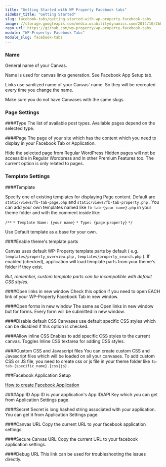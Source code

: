 ```yaml
---
title: "Getting Started with WP Property Facebook tabs"
sidebar_title: "Getting Started"
slug: facebook-tabs/getting-started-with-wp-property-facebook-tabs
image: //storage.googleapis.com/media.usabilitydynamics.com/2014/10/2b03453c-wpproperty-extension-facebooktabs-icon-300x300.png
repo_url: https://github.com/wp-property/wp-property-facebook-tabs
module: "WP-Property: Facebook Tabs"
module_slug: facebook-tabs
---
```


### Name

General name of your Canvas.

Name is used for canvas links generation. See Facebook App Setup tab.

Links use sanitized name of your Canvas' name. So they will be recreated every time you change the name.

Make sure you do not have Canvases with the same slugs.

### Page Settings

####Type
The list of available post types. Available pages depend on the selected type.

####Page
The page of your site which has the content which you need to display in your Facebook Tab or Application.

Hide the selected page from Regular WordPress
Hidden pages will not be accessible in Regular Wordpress and in other Premium Features too. The current option is only related to pages.

### Template Settings

####Template

Specify one of existing templates for displaying Page content. Default are `static/views/fb-tab-page.php` and `static/views/fb-tab-property.php.`
You can add your own templates named like `fb-tab-{your name}.php` in your theme folder and with the comment inside like:

`/**`
 `* Template Name: {your name}`
 `* Type: {page|property}`
 `*/`

Use Default template as a base for your own.

####Enable theme's template parts

Canvas uses default WP-Property template parts by default ( e.g. `templates/property_overview.php` , `templates/property_search.php` ).
If enabled (checked), application will load template parts from your theme's folder if they exist. 

_But, remember, custom template parts can be incompatible with default CSS styles._

####Open links in new window
Check this option if you need to open EACH link of your WP-Property Facebook Tab in new window.

####Open forms in new window
The same as Open links in new window but for forms. Every form will be submitted in new window.

####Disable default CSS
Canvases use default specific CSS styles which can be disabled if this option is checked.

####Allow inline CSS
Enables to add specific CSS styles to the current canvas. Toggles Inline CSS textarea for adding CSS styles.

####Custom CSS and Javascript files
You can create custom CSS and Javascript files which will be loaded on all your canvases.
To add custom CSS or JS file, you need to create css or js file in your theme folder like `fb-tab-{specific_name}.{css|js}.`

###Facebook Application Setup

[How to create Facebook Application](https://developers.facebook.com/docs/guides/canvas/)

####App ID
App ID is your application's App ID/API Key which you can get from Application Settings page.

####Secret
Secret is long hashed string associated with your application. You can get it from Application Settings page.

####Canvas URL
Copy the current URL to your facebook application settings.

####Secure Canvas URL
Copy the current URL to your facebook application settings.

####Debug URL
This link can be used for troubleshooting the issues directly.